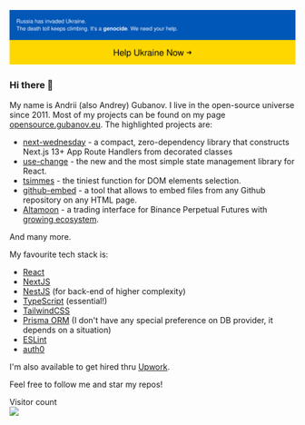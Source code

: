[![](https://raw.githubusercontent.com/vshymanskyy/StandWithUkraine/main/banner2-direct.svg)](https://github.com/vshymanskyy/StandWithUkraine/blob/main/docs/README.md)

### Hi there 👋

My name is Andrii (also Andrey) Gubanov. I live in the open-source universe since 2011. Most of my projects can be found on my page [opensource.gubanov.eu](https://opensource.gubanov.eu/). The highlighted projects are:

- [next-wednesday](https://github.com/finom/next-wednesday) - a compact, zero-dependency library that constructs Next.js 13+ App Route Handlers from decorated classes
- [use-change](https://github.com/finom/use-change) - the new and the most simple state management library for React.
- [tsimmes](https://github.com/finom/tsimmes) - the tiniest function for DOM elements selection.
- [github-embed](https://github.com/finom/github-embed) - a tool that allows to embed files from any Github repository on any HTML page.
- [Altamoon](https://github.com/finom/altamoon) - a trading interface for Binance Perpetual Futures with [growing ecosystem](https://github.com/Altamoon).

And many more.

My favourite tech stack is:

- [React](https://reactjs.org/)
- [NextJS](https://nextjs.org/)
- [NestJS](https://nestjs.com/) (for back-end of higher complexity)
- [TypeScript](https://www.typescriptlang.org/) (essential!)
- [TailwindCSS](https://tailwindcss.com/)
- [Prisma ORM](https://www.prisma.io/) (I don't have any special preference on DB provider, it depends on a situation)
- [ESLint](https://eslint.org/)
- [auth0](https://auth0.com/)

I'm also available to get hired thru [Upwork](https://www.upwork.com/freelancers/~013ad74f3ced3e3071).

Feel free to follow me and star my repos!

  Visitor count<br>
  <img src="https://profile-counter.glitch.me/finom/count.svg" />
